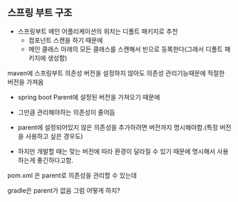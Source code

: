 ## 스프링 부트 구조

- 스프링부트 메인 어플리케이션의 위치는 디폴트 패키지로 추천
  - 컴포넌트 스캔을 하기 때문에
  - 메인 클래스 아래의 모든 클래스를 스캔해서 빈으로 등록한다(그래서 디폴트 패키지에 생성함)



maven에 스프링부트 의존성 버전을 설정하지 않아도 의존성 관리기능때문에 적절한 버전을 가져옴

- spring boot Parent에 설정된 버전을 가져오기 때문에 

- 그만큼 관리해야하는 의존성이 줄어듬

- parent에 설정되어있지 않은 의존성을 추가하려면 버전까지 명시해야함.(특정 버전을 사용하고 싶은 경우도)
- 하지만 개발할 때는 맞는 버전에 따라 환경이 달라질 수 있기 때문에 명시해서 사용하는게 좋긴하다고함.



pom.xml 은 parent로 의존성을 관리할 수 있는데

gradle은 parent가 없음 그럼 어떻게 하지?





